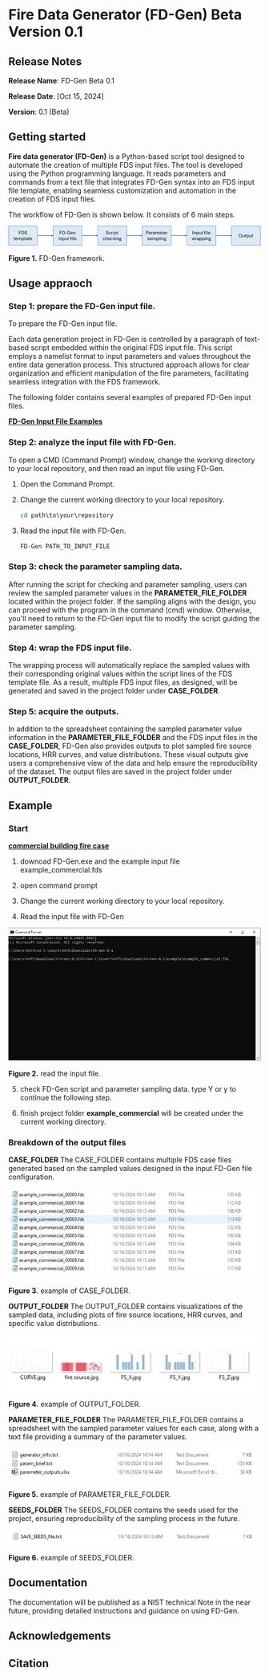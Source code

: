 # Fire Data Generator (FD-Gen) Beta Version 0.1
## Release Notes

**Release Name**: FD-Gen Beta 0.1

**Release Date**: [Oct 15, 2024]

**Version**: 0.1 (Beta)


## Getting started
**Fire data generator (FD-Gen)** is a Python-based script tool designed to automate the creation of multiple FDS input files.
The tool is developed using the Python programming language. It reads parameters and commands from a text file that integrates FD-Gen syntax into an FDS input file template, enabling seamless customization and automation in the creation of FDS input files.

The workflow of FD-Gen is shown below. It consists of 6 main steps.

![Figure 1. FD-Gen framework.](images/Picture1.png)

**Figure 1.** FD-Gen framework.

## Usage appraoch 

### Step 1: prepare the FD-Gen input file.
To prepare the FD-Gen input file.

Each data generation project in FD-Gen is controlled by a paragraph of text-based script embedded within the original FDS input file. 
This script employs a namelist format to input parameters and values throughout the entire data generation process. 
This structured approach allows for clear organization and efficient manipulation of the fire parameters, facilitating seamless integration with the FDS framework.

The following folder contains several examples of prepared FD-Gen input files.

[**FD-Gen Input File Examples**](https://github.com/hqfang3/FD-Gen/tree/main/example)

### Step 2: analyze the input file with FD-Gen.
To open a CMD (Command Prompt) window, change the working directory to your local repository, and then read an input file using FD-Gen.
1. Open the Command Prompt.
2. Change the current working directory to your local repository.

    ```cmd
    cd path\to\your\repository
    ```

3. Read the input file with FD-Gen.

    ```cmd
    FD-Gen PATH_TO_INPUT_FILE
    ```


### Step 3: check the parameter sampling data.
After running the script for checking and parameter sampling, users can review the sampled parameter values in the **PARAMETER_FILE_FOLDER** located within the project folder. If the sampling aligns with the design, you can proceed with the program in the command (cmd) window. Otherwise, you'll need to return to the FD-Gen input file to modify the script guiding the parameter sampling.


### Step 4: wrap the FDS input file.
The wrapping process will automatically replace the sampled values with their corresponding original values within the script lines of the FDS template file. As a result, multiple FDS input files, as designed, will be generated and saved in the project folder under **CASE_FOLDER**.


### Step 5: acquire the outputs.
In addition to the spreadsheet containing the sampled parameter value information in the **PARAMETER_FILE_FOLDER** and the FDS input files in the **CASE_FOLDER**, FD-Gen also provides outputs to plot sampled fire source locations, HRR curves, and value distributions. These visual outputs give users a comprehensive view of the data and help ensure the reproducibility of the dataset. The output files are saved in the project folder under **OUTPUT_FOLDER**.


## Example

### Start
[**commercial building fire case**](https://github.com/hqfang3/FD-Gen/tree/main/example/example_commercial.fds)

1. downoad FD-Gen.exe and the example input file example_commercial.fds

2. open command prompt

3. Change the current working directory to your local repository.

4. Read the input file with FD-Gen

![Figure 2. read the input file.](images/Picture2.png)

**Figure 2.** read the input file.

5. check FD-Gen script and parameter sampling data.
type Y or y to continue the following step.

6. finish
project folder **example_commercial** will be created under the current working directory.

### Breakdown of the output files

**CASE_FOLDER**
The CASE_FOLDER contains multiple FDS case files generated based on the sampled values designed in the input FD-Gen file configuration. 

![Figure 3. example of CASE_FOLDER.](images/Picture3.png)

**Figure 3.** example of CASE_FOLDER.

**OUTPUT_FOLDER**
The OUTPUT_FOLDER contains visualizations of the sampled data, including plots of fire source locations, HRR curves, and specific value distributions. 

![Figure 4. example of OUTPUT_FOLDER.](images/Picture4.png)

**Figure 4.** example of OUTPUT_FOLDER.

**PARAMETER_FILE_FOLDER**
The PARAMETER_FILE_FOLDER contains a spreadsheet with the sampled parameter values for each case, along with a text file providing a summary of the parameter values. 

![Figure 5. example of PARAMETER_FILE_FOLDER.](images/Picture5.png)

**Figure 5.** example of PARAMETER_FILE_FOLDER.

**SEEDS_FOLDER**
The SEEDS_FOLDER contains the seeds used for the project, ensuring reproducibility of the sampling process in the future. 

![Figure 6. example of SEEDS_FOLDER.](images/Picture6.png)

**Figure 6.** example of SEEDS_FOLDER.

## Documentation
The documentation will be published as a NIST technical Note in the near future, providing detailed instructions and guidance on using FD-Gen.

## Acknowledgements

## Citation


